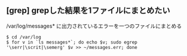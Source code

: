 ## [grep] grepした結果を1ファイルにまとめたい
/var/log/messages\* に出力されているエラーを一つのファイルにまとめる
```
$ cd /var/log
$ for v in `ls messages*`; do echo $v; sudo egrep '\serr|\scrit|\semerg' $v >> ~/messages.err; done
```


